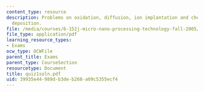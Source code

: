 ```yaml
---
content_type: resource
description: Problems on oxidation, diffusion, ion implantation and chemical vapor
  deposition.
file: /media/courses/6-152j-micro-nano-processing-technology-fall-2005/39935e44989db3deb268a09c5355ecf4_quiz1soln.pdf
file_type: application/pdf
learning_resource_types:
- Exams
ocw_type: OCWFile
parent_title: Exams
parent_type: CourseSection
resourcetype: Document
title: quiz1soln.pdf
uid: 39935e44-989d-b3de-b268-a09c5355ecf4
---
```


